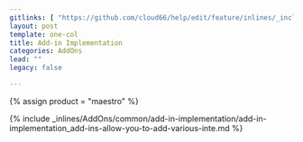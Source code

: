 ```yaml
---
gitlinks: [ "https://github.com/cloud66/help/edit/feature/inlines/_includes/_inlines/AddOns/common/add-in-implementation/add-in-implementation_add-ins-allow-you-to-add-various-inte.html" ]
layout: post
template: one-col
title: Add-in Implementation
categories: AddOns
lead: ""
legacy: false

---
```

{% assign product = "maestro" %}

{% include _inlines/AddOns/common/add-in-implementation/add-in-implementation_add-ins-allow-you-to-add-various-inte.md %}
